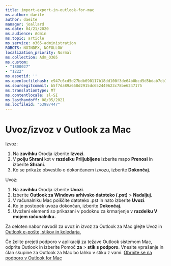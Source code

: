 ```yaml
---
title: import-export-in-outlook-for-mac
ms.author: daeite
author: daeite
manager: joallard
ms.date: 04/21/2020
ms.audience: Admin
ms.topic: article
ms.service: o365-administration
ROBOTS: NOINDEX, NOFOLLOW
localization_priority: Normal
ms.collection: Adm_O365
ms.custom:
- "1800027"
- "1222"
ms.assetid: ''
ms.openlocfilehash: e947c6cd5d27bdb690117b18dd100f3de64b0bcd5d5bdab7cb1eeca355ef4489
ms.sourcegitcommit: b5f7da89a650d2915dc652449623c78be6247175
ms.translationtype: MT
ms.contentlocale: sl-SI
ms.lasthandoff: 08/05/2021
ms.locfileid: "53987447"
---
```

# <a name="importexport-in-outlook-for-mac"></a>Uvoz/izvoz v Outlook za Mac 

Izvoz:
1. Na **zavihku** Orodja izberite **Izvozi**.
2. V **polju Shrani** kot v **razdelku Priljubljene** izberite mapo **Prenosi** in izberite **Shrani**.
3. Ko se prikaže obvestilo o dokončanem izvozu, izberite **Dokončaj**.

Uvoz:
1. Na **zavihku** Orodja izberite **Uvozi**.
2. Izberite **Outlook za Windows arhivsko datoteko (.pst)**  >  **Nadaljuj.**
3. V računalniku Mac poiščite datoteko .pst in nato izberite **Uvozi**.
4. Ko je postopek uvoza dokončan, izberite **Dokončaj**.
5. Uvoženi elementi so prikazani v podoknu za krmarjenje v **razdelku V mojem računalniku.**

Za celoten nabor navodil za uvoz in izvoz za Outlook za Mac glejte Uvoz in [Outlook e-pošte, stikov in koledarja.](https://support.office.com/article/92577192-3881-4502-b79d-c3bbada6c8ef#ID0EAACAAA=Mac) 

Če želite prejeti podporo v aplikaciji za težave Outlook sistemom Mac, odprite Outlook in izberite Pomoč **za**  >  **stik s podporo**. Vnesite vprašanje in član skupine za Outlook za Mac bo lahko v stiku z vami. [Obrnite se na podporo v Outlook for Mac](https://support.microsoft.com/office/contact-support-within-outlook-for-mac-d0410177-8e65-4487-93f7-206a3a3d71a8)